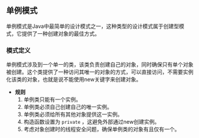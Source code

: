 ## 单例模式
单例模式是Java中最简单的设计模式之一，这种类型的设计模式属于创建型模式，它提供了一种创建对象的最佳方式。
### 模式定义
单例模式涉及到一个单一的类，该类负责创建自己的对象，同时确保只有单个对象被创建。这个类提供了一种访问其唯一的对象的方式，可以直接访问，不需要实例化该类的对象，也就是说不能使用new关键字来创建对象。
- **规则**  
	1. 单例类只能有一个实例。 
	2. 单例类必须自己创建自己的唯一实例。
	3. 单例类必须给所有其他对象提供这一实例。
	4. 构造函数设置为 `private` ，这避免外部通过new创建实例。
	5. 考虑对象创建时的线程安全问题，确保单例类的对象有且仅有一个。